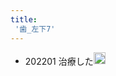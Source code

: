 ```yaml
---
title:
 '歯_左下7'
---
```


- 202201 治療した<img src='https://scrapbox.io/api/pages/blu3mo-public/blu3mo/icon' alt='blu3mo.icon' height="19.5"/>